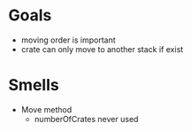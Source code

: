 # Goals

- moving order is important
- crate can only move to another stack if exist


# Smells

- Move method
  - numberOfCrates never used